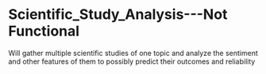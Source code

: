 # Scientific_Study_Analysis---Not Functional
Will gather multiple scientific studies of one topic and analyze the sentiment and other features of them to possibly predict their outcomes and reliability
